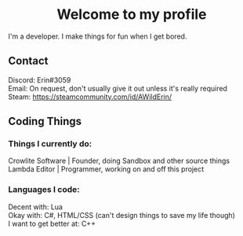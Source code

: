 <h1 align="center">Welcome to my profile</h1>

I'm a developer. I make things for fun when I get bored.

## Contact
Discord: Erin#3059 <br>
Email: On request, don't usually give it out unless it's really required <br>
Steam: https://steamcommunity.com/id/AWildErin/ <br>

## Coding Things

### Things I currently do:
Crowlite Software | Founder, doing Sandbox and other source things <br>
Lambda Editor | Programmer, working on and off this project <br>

### Languages I code:
Decent with: Lua <br>
Okay with: C#, HTML/CSS (can't design things to save my life though) <br>
I want to get better at: C++ <br>
